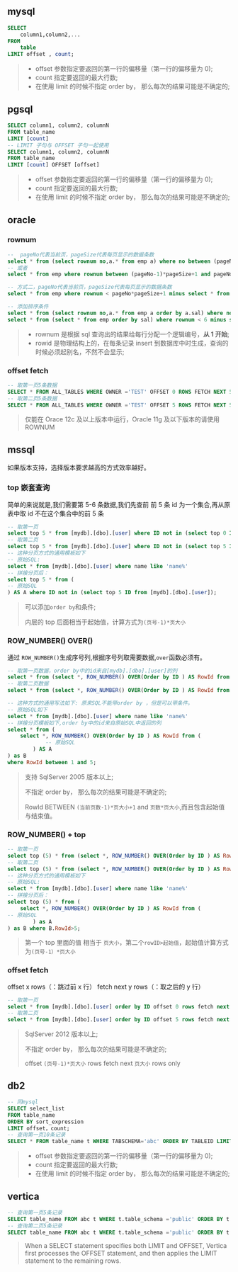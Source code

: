 ## mysql

```sql
SELECT
    column1,column2,...
FROM
    table
LIMIT offset , count;
```

> - offset 参数指定要返回的第一行的偏移量（第一行的偏移量为 0);
> - count 指定要返回的最大行数;
> - 在使用 limit 的时候不指定 order by， 那么每次的结果可能是不确定的;

## pgsql

```sql
SELECT column1, column2, columnN
FROM table_name
LIMIT [count]
-- LIMIT 子句与 OFFSET 子句一起使用
SELECT column1, column2, columnN
FROM table_name
LIMIT [count] OFFSET [offset]
```

> - offset 参数指定要返回的第一行的偏移量（第一行的偏移量为 0);
> - count 指定要返回的最大行数;
> - 在使用 limit 的时候不指定 order by， 那么每次的结果可能是不确定的;

## oracle

### rownum

```sql
--  pageNo代表当前页，pageSize代表每页显示的数据条数
select * from (select rownum no,a.* from emp a) where no between (pageNo-1)*pageSize+1 and pageNo*pageSize;
-- 或者
select * from emp where rownum between (pageNo-1)*pageSize+1 and pageNo*pageSize;

-- 方式二，pageNo代表当前页，pageSize代表每页显示的数据条数
select * from emp where rownum < pageNo*pageSize+1 minus select * from emp where rownum < (pageNo-1)*pageSize+1

-- 添加排序条件
select * from (select rownum no,a.* from emp a order by a.sal) where no between 1 and 5;
select * from (select * from emp order by sal) where rownum < 6 minus select * from (select * from emp order by sal) where rownum < 1
```

> - rownum 是根据 sql 查询出的结果给每行分配一个逻辑编号，**从 1 开始**;
> - rowid 是物理结构上的，在每条记录 insert 到数据库中时生成，查询的时候必须起别名，不然不会显示;

### offset fetch

```sql
-- 取第一页5条数据
SELECT * FROM ALL_TABLES WHERE OWNER ='TEST' OFFSET 0 ROWS FETCH NEXT 5 ROWS ONLY;
-- 取第二页5条数据
SELECT * FROM ALL_TABLES WHERE OWNER ='TEST' OFFSET 5 ROWS FETCH NEXT 5 ROWS ONLY;
```

> 仅能在 Orace 12c 及以上版本中运行，Oracle 11g 及以下版本的请使用 ROWNUM

## mssql

如果版本支持，选择版本要求越高的方式效率越好。

### top 嵌套查询

简单的来说就是,我们需要第 5-6 条数据,我们先查前 前 5 条 id 为一个集合,再从原表中取 id 不在这个集合中的前 5 条

```sql
-- 取第一页
select top 5 * from [mydb].[dbo].[user] where ID not in (select top 0 ID from [mydb].[dbo].[user]);
-- 取第二页
select top 5 * from [mydb].[dbo].[user] where ID not in (select top 5 ID from [mydb].[dbo].[user]);
-- 这种分页方式的通用模板如下
-- 原始SQL:
select * from [mydb].[dbo].[user] where name like 'name%'
-- 拼接分页后：
select top 5 * from (
-- 原始SQL
) AS A where ID not in (select top 5 ID from [mydb].[dbo].[user]);
```

> 可以添加`order by`和条件;
>
> 内层的 top 后面相当于起始值，计算方式为`(页号-1)*页大小`

### ROW_NUMBER() OVER()

通过 `ROW_NUMBER()`生成序号列,根据序号列取需要数据,`over`函数必须有。

```sql
-- 取第一页数据，order by中的id来自[mydb].[dbo].[user]的列
select * from (select *, ROW_NUMBER() OVER(Order by ID ) AS RowId from [mydb].[dbo].[user]) as b where RowId between 1 and 5;
-- 取第二页数据
select * from (select *, ROW_NUMBER() OVER(Order by ID ) AS RowId from [mydb].[dbo].[user]) as b where RowId between 6 and 10;

-- 这种方式的通用写法如下: 原来SQL不能带order by ，但是可以带条件。
-- 原始SQL如下
select * from [mydb].[dbo].[user] where name like 'name%'
-- 拼接分页模板如下,order by中的id来自原始SQL中返回的列
select * from (
    select *, ROW_NUMBER() OVER(Order by ID ) AS RowId from (
            -- 原始SQL
        ) AS A
) as B
where RowId between 1 and 5;
```

> 支持 SqlServer 2005 版本以上;
>
> 不指定 order by， 那么每次的结果可能是不确定的;
>
> RowId BETWEEN `(当前页数-1)*页大小+1` and `页数*页大小`,而且包含起始值与结束值。

### ROW_NUMBER() + top

```sql
-- 取第一页
select top (5) * from (select *, ROW_NUMBER() OVER(Order by ID ) AS RowId from [mydb].[dbo].[user]) as A where A.RowId>0;
-- 取第二页
select top (5) * from (select *, ROW_NUMBER() OVER(Order by ID ) AS RowId from [mydb].[dbo].[user]) as A where A.RowId>5;
-- 这种分页方式的通用模板如下
-- 原始SQL:
select * from [mydb].[dbo].[user] where name like 'name%'
-- 拼接分页后：
select top (5) * from (
    select *, ROW_NUMBER() OVER(Order by ID ) AS RowId from (
-- 原始SQL
        ) as A
) as B where B.RowId>5;
```

> 第一个 top 里面的值 相当于 `页大小`，第二个`rowID>起始值`，起始值计算方式为`(页号-1）*页大小`

### offset fetch

offset x rows（：跳过前 x 行） fetch next y rows（：取之后的 y 行）

```sql
-- 取第一页
select * from [mydb].[dbo].[user] order by ID offset 0 rows fetch next 5 rows only;
-- 取第二页
select * from [mydb].[dbo].[user] order by ID offset 5 rows fetch next 5 rows only;
```

> SqlServer 2012 版本以上;
>
> 不指定 order by， 那么每次的结果可能是不确定的;
>
> offset `(页号-1)*页大小` rows fetch next `页大小` rows only

## db2

```sql
-- 同mysql
SELECT select_list
FROM table_name
ORDER BY sort_expression
LIMIT offset，count;
-- 查询第一页10条记录
SELECT * FROM table_name t WHERE TABSCHEMA='abc' ORDER BY TABLEID LIMIT 0,10;
```

> - offset 参数指定要返回的第一行的偏移量（第一行的偏移量为 0);
> - count 指定要返回的最大行数;
> - 在使用 limit 的时候不指定 order by， 那么每次的结果可能是不确定的;

## vertica

```sql
-- 查询第一页5条记录
SELECT table_name FROM abc t WHERE t.table_schema ='public' ORDER BY t.table_id LIMIT 5 OFFSET 0;
-- 查询第二页5条记录
SELECT table_name FROM abc t WHERE t.table_schema ='public' ORDER BY t.table_id LIMIT 5 OFFSET 5;
```

> When a SELECT statement specifies both LIMIT and OFFSET, Vertica first processes the OFFSET statement, and then applies the LIMIT statement to the remaining rows.
